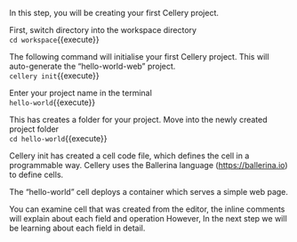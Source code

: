 In this step, you will be creating your first Cellery project.

First, switch directory into the workspace directory  
`cd workspace`{{execute}}

The following command will initialise your first Cellery project. This will auto-generate the “hello-world-web” project.  
`cellery init`{{execute}}

Enter your project name in the terminal  
`hello-world`{{execute}}

This has creates a folder for your project. Move into the newly created project folder  
`cd hello-world`{{execute}}

Cellery init has created a cell code file, which defines the cell in a programmable way. Cellery uses the Ballerina language (https://ballerina.io) to define cells.

The “hello-world” cell deploys a container which serves a simple web page.

You can examine cell that was created from the editor, the inline comments will explain about each field and operation However, In the next step we will be learning about each field in detail.